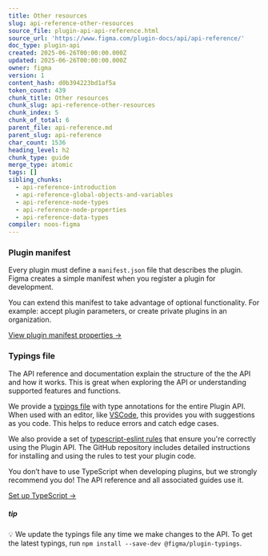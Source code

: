 ```yaml
---
title: Other resources
slug: api-reference-other-resources
source_file: plugin-api-api-reference.html
source_url: 'https://www.figma.com/plugin-docs/api/api-reference/'
doc_type: plugin-api
created: 2025-06-26T00:00:00.000Z
updated: 2025-06-26T00:00:00.000Z
owner: figma
version: 1
content_hash: d0b394223bd1af5a
token_count: 439
chunk_title: Other resources
chunk_slug: api-reference-other-resources
chunk_index: 5
chunk_of_total: 6
parent_file: api-reference.md
parent_slug: api-reference
char_count: 1536
heading_level: h2
chunk_type: guide
merge_type: atomic
tags: []
sibling_chunks:
  - api-reference-introduction
  - api-reference-global-objects-and-variables
  - api-reference-node-types
  - api-reference-node-properties
  - api-reference-data-types
compiler: noos-figma
---
```


### Plugin manifest

Every plugin must define a `manifest.json` file that describes the plugin. Figma creates a simple manifest when you register a plugin for development.

You can extend this manifest to take advantage of optional functionality. For example: accept plugin parameters, or create private plugins in an organization.

[View plugin manifest properties →](/plugin-docs/manifest/)

### Typings file

The API reference and documentation explain the structure of the the API and how it works. This is great when exploring the API or understanding supported features and functions.

We provide a [typings file](/plugin-docs/api/typings/) with type annotations for the entire Plugin API. When used with an editor, like [VSCode](https://code.visualstudio.com/), this provides you with suggestions as you code. This helps to reduce errors and catch edge cases.

We also provide a set of [typescript-eslint rules](https://github.com/figma/eslint-plugin-figma-plugins?tab=readme-ov-file#eslint-plugin-figma-plugins) that ensure you're correctly using the Plugin API. The GitHub repository includes detailed instructions for installing and using the rules to test your plugin code.

You don’t have to use TypeScript when developing plugins, but we strongly recommend you do! The API reference and all associated guides use it.

[Set up TypeScript →](/plugin-docs/typescript/)

##### tip

💡 We update the typings file any time we make changes to the API. To get the latest typings, run `npm install --save-dev @figma/plugin-typings`.
